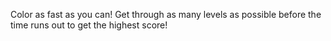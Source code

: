 Color as fast as you can!
Get through as many levels as possible before the time runs out to get the highest score!